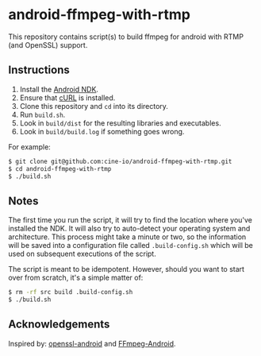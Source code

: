 # android-ffmpeg-with-rtmp

This repository contains script(s) to build ffmpeg for android with RTMP (and OpenSSL) support.

## Instructions

1. Install the [Android NDK][android-ndk].
2. Ensure that [cURL][cURL] is installed.
3. Clone this repository and `cd` into its directory.
4. Run `build.sh`.
5. Look in `build/dist` for the resulting libraries and executables.
6. Look in `build/build.log` if something goes wrong.

For example:

```bash
$ git clone git@github.com:cine-io/android-ffmpeg-with-rtmp.git
$ cd android-ffmpeg-with-rtmp
$ ./build.sh
```

## Notes

The first time you run the script, it will try to find the location where
you've installed the NDK. It will also try to auto-detect your operating
system and architecture. This process might take a minute or two, so the
information will be saved into a configuration file called
`.build-config.sh` which will be used on subsequent executions of
the script.

The script is meant to be idempotent. However, should you want to start over
from scratch, it's a simple matter of:

```bash
$ rm -rf src build .build-config.sh
$ ./build.sh
```

## Acknowledgements

Inspired by: [openssl-android][openssl-android] and [FFmpeg-Android][FFmpeg-Android].


<!-- external links -->
[openssl-android]:https://github.com/guardianproject/openssl-android
[FFmpeg-Android]:https://github.com/OnlyInAmerica/FFmpeg-Android
[android-ndk]:https://developer.android.com/tools/sdk/ndk/index.html
[cURL]:http://curl.haxx.se/